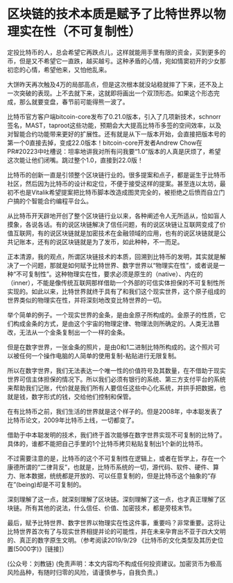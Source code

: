 # 区块链的技术本质是赋予了比特世界以物理实在性（不可复制性）

定投比特币的人，总会希望它再跌点儿，这样就能用手里有限的资金，买到更多的币，但是又不希望它一直跌，越买越亏。这种矛盾的心情，宛如情窦初开的少女那初恋的心情，希望他来，又怕他乱来。

大饼昨天再次触及4万的局部高点，但是这次根本就没站稳就摔了下来，还不及上一次突破的表现。上不去就下来，这就即将画出一个双顶形态。如果这个形态完成，那么就要变盘，春节前可能得熊一波了。

比特币官方客户端bitcoin-core发布了0.21.0版本，引入了几项新技术，schnorr签名，MAST，taproot这些功能，预期会大大提高比特币多签的空间效率，以及对智能合约功能带来更好的扩展性。还有就是从下一版本开始，会直接把版本号的第一个0直接去掉，变成22.0版本！bitcoin-core开发者Andrew Chow在PR\#20223中吐槽说：坦率地讲我对所有问我要“1.0”版本的人真是厌烦了，希望这次能让他们闭嘴。跳过整个1.0，直接到22.0版！

比特币的创新一直是引领整个区块链行业的。很多提案和点子，都是诞生于比特币社区，然后因为比特币的设计和定位，不便于接受这样的提案。甚至连以太坊，最初不也是Vitalik希望提案把比特币脚本改造成图灵完全的，被拒绝之后愤而自立门户搞的个智能合约编程平台么。

从比特币开天辟地开创了整个区块链行业以来，各种阐述令人无所适从，恰如盲人摸象，各说各话。有的说区块链解决了信任问题，有的说区块链让互联网变成了价值互联网，有的说区块链就是加密技术在金融领域的应用，也有的说区块链就是公共记账本，还有的说区块链就是为了发币，如此种种，不一而足。

正本清源，我的观点，所谓区块链技术的本质，回溯到比特币的发明，其实就是解决了一个问题，那就是如何赋予比特世界、数字世界以“物理实在性”，或者说是一种“不可复制性”。这种物理实在性，要求必须是原生的（native）、内在的（inner），不能是像传统互联网那样借助一个外部的可信实体担保的不可复制性所实现的。如此以来，比特世界就终于具有了和我们这个现实世界，这个原子组成的世界类似的物理实在性，并将深刻地改变比特世界的一切。

举个简单的例子。一个现实世界的金条，是由金原子所构成的。金原子的性质，它们构成金条的方式，是由这个宇宙的物理定律、物理法则所确定的。人类无法篡改，无法从一个金条复制出一个一样的金条。

但是在数字世界，一张金条的照片，是由0和1二进制比特所构成的。这个照片可以被任何一个操作电脑的人简单的使用复制-粘贴进行无限复制。

所以在数字世界，我们无法表达一个唯一性的价值符号及其数量，在不借助于现实世界可信主体担保的情况下。所以我们必须有银行的系统、第三方支付平台的系统来帮助我们记账，代价就是我们所有人要信任这些中心化系统，并拱手把数据，也就是钱，数字形式的钱，交给他们控制和保管。

在有比特币之前，我们生活的世界就是这个样子的。但是2008年，中本聪发表了比特币论文，2009年比特币上线，一切都变了。

借助于中本聪发明的技术，我们终于首次能够在数字世界实现不可复制的比特了。具体的，谁都不能把自己手里的1个比特币拷贝粘贴复制出1个新的比特币。

不过需要注意的是，比特币的这个不可复制性在逻辑上，或者在哲学上，存在一个康德所谓的“二律背反”，也就是，比特币系统的一切，源代码、软件、硬件、算力、账本数据，统统都是开放的、可以任意复制的，但是比特币这个抽象的“存在”\(being\)却是不可复制的。

深刻理解了这一点，就深刻理解了区块链。深刻理解了这一点，也才真正理解了区块链。所有其他的说法，什么信任、价值、加密技术，都是旁枝末节。

最后，赋予比特世界、数字世界以物理实在性这件事，重要吗？非常重要。这将让比特世界首次有了与现实世界相提并论的可能性，并在未来孕育出不亚于四大文明的、真正的数字原生文明。（参考阅读2019/9/29 《比特币的文化类型及其历史位置\(5000字\)》\[链接\]）

\(公众号：刘教链\)  \(免责声明：本文内容均不构成任何投资建议。加密货币为极高风险品种，有随时归零的风险，请谨慎参与，自我负责。\)

